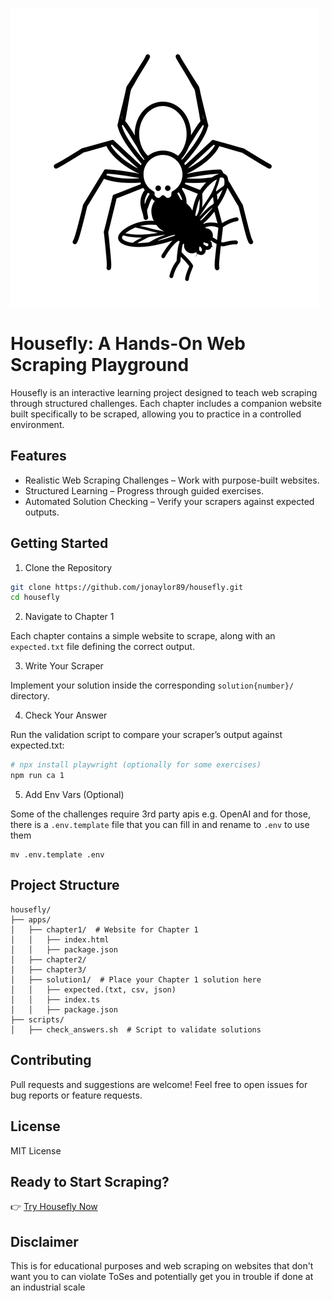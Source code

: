 
![Housefly Logo](/apps/tutorial/public/housefly-logo.png)

# Housefly: A Hands-On Web Scraping Playground

Housefly is an interactive learning project designed to teach web scraping through structured challenges. Each chapter includes a companion website built specifically to be scraped, allowing you to practice in a controlled environment.

## Features

* Realistic Web Scraping Challenges – Work with purpose-built websites.
* Structured Learning – Progress through guided exercises.
* Automated Solution Checking – Verify your scrapers against expected outputs.

## Getting Started

1. Clone the Repository

```sh
git clone https://github.com/jonaylor89/housefly.git
cd housefly
```

2. Navigate to Chapter 1

Each chapter contains a simple website to scrape, along with an `expected.txt` file defining the correct output.

3. Write Your Scraper

Implement your solution inside the corresponding `solution{number}/` directory.

4. Check Your Answer

Run the validation script to compare your scraper’s output against expected.txt:

```sh
# npx install playwright (optionally for some exercises)
npm run ca 1
```

5. Add Env Vars (Optional)

Some of the challenges require 3rd party apis e.g. OpenAI and for those, there is a `.env.template` file that you can fill in and rename to `.env` to use them

```
mv .env.template .env
```

## Project Structure

```
housefly/
├── apps/
│   ├── chapter1/  # Website for Chapter 1
│   │   ├── index.html
│   │   ├── package.json
│   ├── chapter2/
│   ├── chapter3/
│   ├── solution1/  # Place your Chapter 1 solution here
│   │   ├── expected.(txt, csv, json)
│   │   ├── index.ts
│   │   ├── package.json
├── scripts/
│   ├── check_answers.sh  # Script to validate solutions
```

## Contributing

Pull requests and suggestions are welcome! Feel free to open issues for bug reports or feature requests.

## License

MIT License

## Ready to Start Scraping?

👉 [Try Housefly Now](https://housefly.cc)


## Disclaimer

This is for educational purposes and web scraping on websites that don't want you to can violate ToSes and potentially get you in trouble if done at an industrial scale
